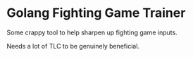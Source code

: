 # Golang Fighting Game Trainer
Some crappy tool to help sharpen up fighting game inputs.

Needs a lot of TLC to be genuinely beneficial.
